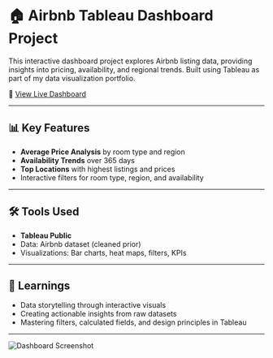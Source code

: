 # 🏠 Airbnb Tableau Dashboard Project

This interactive dashboard project explores Airbnb listing data, providing insights into pricing, availability, and regional trends. Built using Tableau as part of my data visualization portfolio.

🔗 [View Live Dashboard](https://public.tableau.com/app/profile/aarya.jadhav6755/viz/AirBnBFullProject_17519990724900/Dashboard1)

---

## 📊 Key Features

- **Average Price Analysis** by room type and region
- **Availability Trends** over 365 days
- **Top Locations** with highest listings and prices
- Interactive filters for room type, region, and availability

---

## 🛠 Tools Used

- **Tableau Public**
- Data: Airbnb dataset (cleaned prior)
- Visualizations: Bar charts, heat maps, filters, KPIs

---

## 📌 Learnings

- Data storytelling through interactive visuals
- Creating actionable insights from raw datasets
- Mastering filters, calculated fields, and design principles in Tableau

---

![Dashboard Screenshot](https://github.com/user-attachments/assets/ac14237b-a2a5-416c-9fb4-26d16024fb79)


